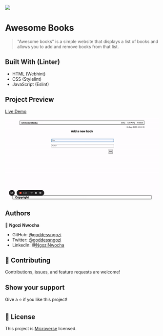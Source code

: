 ![](https://img.shields.io/badge/Microverse-blueviolet)

# Awesome Books

> "Awesome books" is a simple website that displays a list of books and allows you to add and remove books from that list.

## Built With (Linter)

- HTML (Webhint)
- CSS (Stylelint)
- JavaScript (Eslint)

## Project Preview

[Live Demo](https://goddessngozi.github.io/AwesomeBooks-ES6/)

![Awesome Book Demo](demo.gif)


## Authors

👤 **Ngozi Nwocha**

- GitHub: [@goddessngozi](https://github.com/GoddessNgozi)
- Twitter: [@goddessngozi](https://twitter.com/GoddessNgozi)
- LinkedIn: [@NgoziNwocha](https://www.linkedin.com/in/NgoziNwocha)

## 🤝 Contributing

Contributions, issues, and feature requests are welcome!

## Show your support

Give a ⭐️ if you like this project!

## 📝 License

This project is [Microverse](https://www.microverse.org/) licensed.